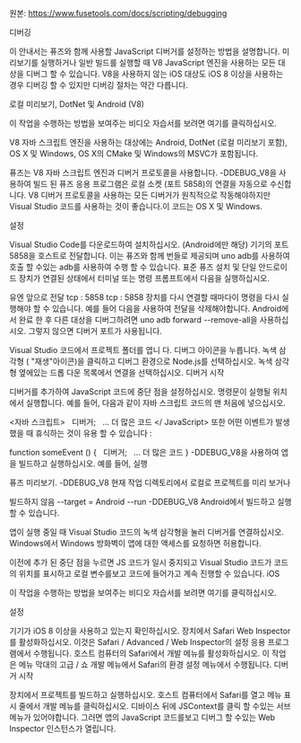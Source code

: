 원본: https://www.fusetools.com/docs/scripting/debugging

디버깅

이 안내서는 퓨즈와 함께 사용할 JavaScript 디버거를 설정하는 방법을 설명합니다. 미리보기를 실행하거나 일반 빌드를 실행할 때 V8 JavaScript 엔진을 사용하는 모든 대상을 디버그 할 수 있습니다. V8을 사용하지 않는 iOS 대상도 iOS 8 이상을 사용하는 경우 디버깅 할 수 있지만 디버깅 절차는 약간 다릅니다.

로컬 미리보기, DotNet 및 Android (V8)

이 작업을 수행하는 방법을 보여주는 비디오 자습서를 보려면 여기를 클릭하십시오.

V8 자바 스크립트 엔진을 사용하는 대상에는 Android, DotNet (로컬 미리보기 포함), OS X 및 Windows, OS X의 CMake 및 Windows의 MSVC가 포함됩니다.

퓨즈는 V8 자바 스크립트 엔진과 디버거 프로토콜을 사용합니다. -DDEBUG_V8을 사용하여 빌드 된 퓨즈 응용 프로그램은 로컬 소켓 (포트 5858)의 연결을 자동으로 수신합니다. V8 디버거 프로토콜을 사용하는 모든 디버거가 원칙적으로 작동해야하지만 Visual Studio 코드를 사용하는 것이 좋습니다.이 코드는 OS X 및 Windows.

설정

Visual Studio Code를 다운로드하여 설치하십시오.
(Android에만 해당) 기기의 포트 5858을 호스트로 전달합니다. 이는 퓨즈와 함께 번들로 제공되며 uno adb를 사용하여 호출 할 수있는 adb를 사용하여 수행 할 수 있습니다. 표준 퓨즈 설치 및 단일 안드로이드 장치가 연결된 상태에서 터미널 또는 명령 프롬프트에서 다음을 실행하십시오.

유엔 앞으로 전달 tcp : 5858 tcp : 5858
장치를 다시 연결할 때마다이 명령을 다시 실행해야 할 수 있습니다. 예를 들어 다음을 사용하여 전달을 삭제해야합니다. Android에서 완료 한 후 다른 대상을 디버그하려면 uno adb forward --remove-all을 사용하십시오. 그렇지 않으면 디버거 포트가 사용됩니다.

Visual Studio 코드에서 프로젝트 폴더를 엽니 다.
디버그 아이콘을 누릅니다. 녹색 삼각형 ( "재생"아이콘)을 클릭하고 디버그 환경으로 Node.js를 선택하십시오.
녹색 삼각형 옆에있는 드롭 다운 목록에서 연결을 선택하십시오.
디버거 시작

디버거를 추가하여 JavaScript 코드에 중단 점을 설정하십시오. 명령문이 실행될 위치에서 실행합니다. 예를 들어, 다음과 같이 자바 스크립트 코드의 맨 처음에 넣으십시오.

<자바 스크립트>
  디버거;
  ... 더 많은 코드
</ JavaScript>
또한 어떤 이벤트가 발생했을 때 휴식하는 것이 유용 할 수 있습니다 :

function someEvent () {
  디버거;
  ... 더 많은 코드
}
-DDEBUG_V8을 사용하여 앱을 빌드하고 실행하십시오. 예를 들어, 실행

퓨즈 미리보기. -DDEBUG_V8
현재 작업 디렉토리에서 로컬로 프로젝트를 미리 보거나

빌드하지 않음 --target = Android --run -DDEBUG_V8
Android에서 빌드하고 실행할 수 있습니다.

앱이 실행 중일 때 Visual Studio 코드의 녹색 삼각형을 눌러 디버거를 연결하십시오. Windows에서 Windows 방화벽이 앱에 대한 액세스를 요청하면 허용합니다.

이전에 추가 된 중단 점을 누르면 JS 코드가 일시 중지되고 Visual Studio 코드가 코드의 위치를 ​​표시하고 로컬 변수를보고 코드에 들어가고 계속 진행할 수 있습니다.
iOS

이 작업을 수행하는 방법을 보여주는 비디오 자습서를 보려면 여기를 클릭하십시오.

설정

기기가 iOS 8 이상을 사용하고 있는지 확인하십시오.
장치에서 Safari Web Inspector를 활성화하십시오. 이것은 Safari / Advanced / Web Inspector의 설정 응용 프로그램에서 수행됩니다.
호스트 컴퓨터의 Safari에서 개발 메뉴를 활성화하십시오. 이 작업은 메뉴 막대의 고급 / 쇼 개발 메뉴에서 Safari의 환경 설정 메뉴에서 수행됩니다.
디버거 시작

장치에서 프로젝트를 빌드하고 실행하십시오.
호스트 컴퓨터에서 Safari를 열고 메뉴 표시 줄에서 개발 메뉴를 클릭하십시오. 디바이스 뒤에 JSContext를 클릭 할 수있는 서브 메뉴가 있어야합니다. 그러면 앱의 JavaScript 코드를보고 디버그 할 수있는 Web Inspector 인스턴스가 열립니다.